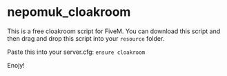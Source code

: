 # nepomuk_cloakroom
This is a free cloakroom script for FiveM. You can download this script and then drag and drop this script into your ``resource`` folder.

Paste this into your server.cfg:
``ensure cloakroom``

Enojy!
